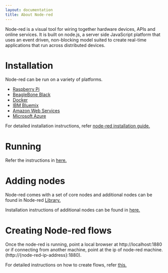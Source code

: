 ```yaml
---
layout: documentation
title: About Node-red
---
```


Node-red is a visual tool for wiring together hardware devices, APIs and online services. It is built on node.js, a server side JavaScript platform that uses an event driven, non-blocking model suited to create real-time applications that run across distributed devices.

# Installation
Node-red can be run on a variety of platforms.
  - [Raspberry Pi](https://nodered.org/docs/hardware/raspberrypi)
  - [BeagleBone Black](https://nodered.org/docs/hardware/beagleboneblack)
  - [Docker](https://nodered.org/docs/platforms/docker)
  - [IBM Bluemix](https://nodered.org/docs/platforms/bluemix)
  - [Amazon Web Services](https://nodered.org/docs/platforms/aws)
  - [Microsoft Azure](https://nodered.org/docs/platforms/azure)

For detailed installation instructions, refer [node-red installation guide.](http://nodered.org/docs/getting-started/installation)

# Running 
Refer the instructions in [here.](http://nodered.org/docs/getting-started/running)

# Adding nodes
Node-red comes with a set of core nodes and additional nodes can be found in Node-red [Library.](http://flows.nodered.org) 

Installation instructions of additional nodes can be found in [here.](http://nodered.org/docs/getting-started/adding-nodes)

# Creating Node-red flows
Once the node-red is running, point a local browser at http://localhost:1880 or if connecting from another machine, point at the ip of node-red machine. (http://{node-red-ip-address}:1880).

For detailed instructions on how to create flows, refer [this.](http://nodered.org/docs/getting-started/first-flow)
